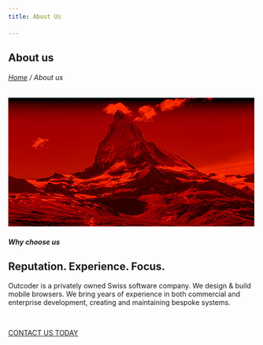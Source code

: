```yaml
---
title: About Us

---
```


<section id="inner-header" class="inner-header">
	<div class="container">
		<div class="row">
			<div class="col-lg-12">
				<div class="inner-header-txt-cont">
					<h2 class="text-left">About us</h2>
					<h6><a href="/" class="">Home</a> / About us</h6>
				</div>
			</div>
		</div>
	</div>
</section>
<section id="about-2" class="section-about-2">
	<div class="container">
		<div class="row">
			<div class="col-lg-6">
				<div class="about-2-img-cont" style="margin-bottom: 20px"><img src="Images/Mountain.jpg" class="img-responsive" alt=""></div>
			</div>
			<div class="col-lg-6">
				<div class="about-2-txt-cont wow fadeInRight">
					<h5 class="text-left">Why choose us</h5>
					<h2 class="text-left">Reputation. Experience. Focus.</h2>
					<p>Outcoder is a privately owned Swiss software company. We design & build mobile browsers. We bring years of experience in both commercial and enterprise development, creating and maintaining bespoke systems.</p>
					<p>&nbsp;</p>
					<a href="/Contact/" class="btn btn-black btn-xl" >CONTACT US TODAY</a> </div>
			</div>
		</div>
	</div>
</section>
<section id="counter-2" class="counter-2-cont">
</section>